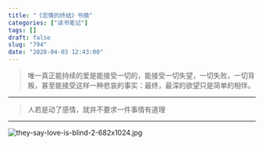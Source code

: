 ```yaml
---
title: "《恋情的终结》书摘"
categories: ["读书笔记"]
tags: []
draft: false
slug: "794"
date: "2020-04-03 12:43:00"
---
```


>唯一真正能持续的爱是能接受一切的，能接受一切失望，一切失败，一切背叛，甚至能接受这样一种悲哀的事实：最终，最深的欲望只是简单的相伴。

---

>人若是动了感情，就并不要求一件事情有道理
>
---

<img src="https://img.zhangchen915.com/2020/04/1837563820.jpg" alt="they-say-love-is-blind-2-682x1024.jpg" />
